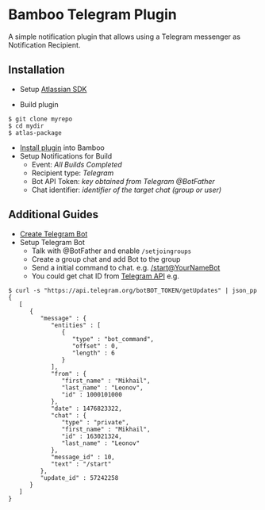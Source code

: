 Bamboo Telegram Plugin
=========

A simple notification plugin that allows using a Telegram messenger as Notification Recipient.

Installation
---------
* Setup [Atlassian SDK](https://developer.atlassian.com/docs/getting-started/set-up-the-atlassian-plugin-sdk-and-build-a-project)

* Build plugin
```
$ git clone myrepo
$ cd mydir
$ atlas-package
```

* [Install plugin](https://confluence.atlassian.com/display/UPM/Installing+add-ons) into Bamboo
* Setup Notifications for Build
  * Event: *All Builds Completed*
  * Recipient type: *Telegram*
  * Bot API Token: *key obtained from Telegram @BotFather*
  * Chat identifier: *identifier of the target chat (group or user)*


Additional Guides
----------------
* [Create Telegram Bot](https://core.telegram.org/bots#3-how-do-i-create-a-bot)
* Setup Telegram Bot
  * Talk with @BotFather and enable `/setjoingroups`
  * Create a group chat and add Bot to the group
  * Send a initial command to chat. e.g. [/start@YourNameBot](https://core.telegram.org/bots#commands)
  * You could get chat ID from [Telegram API](https://core.telegram.org/bots/api/) e.g.
```
$ curl -s "https://api.telegram.org/botBOT_TOKEN/getUpdates" | json_pp
{
   [
      {
         "message" : {
            "entities" : [
               {
                  "type" : "bot_command",
                  "offset" : 0,
                  "length" : 6
               }
            ],
            "from" : {
               "first_name" : "Mikhail",
               "last_name" : "Leonov",
               "id" : 1000101000
            },
            "date" : 1476823322,
            "chat" : {
               "type" : "private",
               "first_name" : "Mikhail",
               "id" : 163021324,
               "last_name" : "Leonov"
            },
            "message_id" : 10,
            "text" : "/start"
         },
         "update_id" : 57242258
      }
   ]
}

```